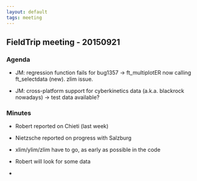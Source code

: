 ```yaml
---
layout: default
tags: meeting
---
```



## FieldTrip meeting - 20150921

### Agenda

*  JM: regression function fails for bug1357 -> ft_multiplotER now calling ft_selectdata (new). zlim issue.

*  JM: cross-platform support for cyberkinetics data (a.k.a. blackrock nowadays) -> test data available?
### Minutes

*  Robert reported on Chieti (last week)

*  Nietzsche reported on progress with Salzburg

*  xlim/ylim/zlim have to go, as early as possible in the code

*  Robert will look for some data

*  
